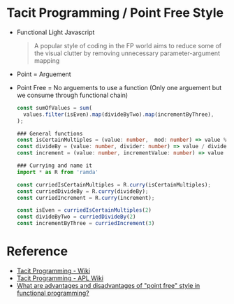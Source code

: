 # Tacit Programming / Point Free Style

- Functional Light Javascript

  > A popular style of coding in the FP world aims to reduce some of the visual clutter by removing unnecessary parameter-argument mapping

- Point = Arguement
- Point Free = No arguements to use a function (Only one arguement but we consume through functional chain)

  ```typescript
  const sumOfValues = sum(
    values.filter(isEven).map(divideByTwo).map(incrementByThree),
  );
  ```

  ```typescript
  ### General functions
  const isCertainMultiples = (value: number,  mod: number) => value % mod === 0;
  const divideBy = (value: number, divider: number) => value / divider;
  const increment = (value: number, incrementValue: number) => value + incrementValue;
  ```

  ```typescript
  ### Currying and name it
  import * as R from 'ramda'

  const curriedIsCertainMultiples = R.curry(isCertainMultiples);
  const curriedDivideBy = R.curry(divideBy);
  const curriedIncrement = R.curry(increment);

  const isEven = curriedIsCertainMultiples(2)
  const divideByTwo = curriedDivideBy(2)
  const incrementByThree = curriedIncrement(3)
  ```

# Reference

- [Tacit Programming - Wiki](https://en.wikipedia.org/wiki/Tacit_programming "https://en.wikipedia.org/wiki/Tacit_programming")
- [Tacit Programming - APL Wiki](https://aplwiki.com/wiki/Tacit_programming "https://aplwiki.com/wiki/Tacit_programming")
- [What are advantages and disadvantages of "point free" style in functional programming?](https://stackoverflow.com/questions/5671271/what-are-advantages-and-disadvantages-of-point-free-style-in-functional-progra "https://stackoverflow.com/questions/5671271/what-are-advantages-and-disadvantages-of-point-free-style-in-functional-progra")
